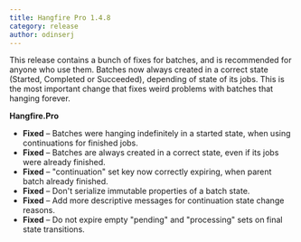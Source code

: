 ```yaml
---
title: Hangfire Pro 1.4.8
category: release
author: odinserj
---
```


This release contains a bunch of fixes for batches, and is recommended for anyone who use them. Batches now always created in a correct state (Started, Completed or Succeeded), depending of state of its jobs. This is the most important change that fixes weird problems with batches that hanging forever.

**Hangfire.Pro**

* **Fixed** – Batches were hanging indefinitely in a started state, when using continuations for finished jobs.
* **Fixed** – Batches are always created in a correct state, even if its jobs were already finished.
* **Fixed** – "continuation" set key now correctly expiring, when parent batch already finished.
* **Fixed** – Don't serialize immutable properties of a batch state.
* **Fixed** – Add more descriptive messages for continuation state change reasons.
* **Fixed** – Do not expire empty "pending" and "processing" sets on final state transitions.
